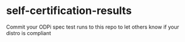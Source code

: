 # self-certification-results
Commit your ODPi spec test runs to this repo to let others know if your distro is compliant
